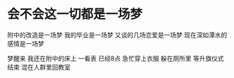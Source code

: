 
# 会不会这一切都是一场梦

附中的改造是一场梦
我的毕业是一场梦
又谈的几场恋爱是一场梦
现在深如潭水的感情是一场梦

梦醒来
我还在附中的床上
一看表
已经8点
急忙穿上衣服
躲在厕所里
等升旗仪式结束
混在人群里回教室
